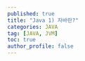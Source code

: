 ```yaml
---
published: true
title: "Java 1) 자바란?" 
categories: JAVA
tag: [JAVA, JVM] 
toc: true
author_profile: false 
---
```





